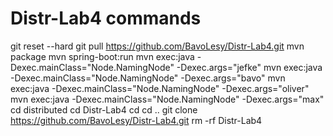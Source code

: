# Distr-Lab4 commands 
git reset --hard
git pull https://github.com/BavoLesy/Distr-Lab4.git
mvn package
mvn spring-boot:run
mvn exec:java -Dexec.mainClass="Node.NamingNode" -Dexec.args="jefke"
mvn exec:java -Dexec.mainClass="Node.NamingNode" -Dexec.args="bavo"
mvn exec:java -Dexec.mainClass="Node.NamingNode" -Dexec.args="oliver"
mvn exec:java -Dexec.mainClass="Node.NamingNode" -Dexec.args="max"
cd distributed 
cd Distr-Lab4
cd
cd ..
git clone https://github.com/BavoLesy/Distr-Lab4.git
rm -rf Distr-Lab4
